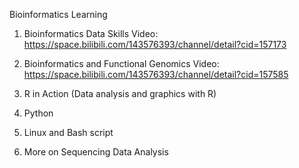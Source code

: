 Bioinformatics Learning

1. Bioinformatics Data Skills
Video: https://space.bilibili.com/143576393/channel/detail?cid=157173

2. Bioinformatics and Functional Genomics
Video: https://space.bilibili.com/143576393/channel/detail?cid=157585

3. R in Action (Data analysis and graphics with R)

4. Python

5. Linux and Bash script

6. More on Sequencing Data Analysis
